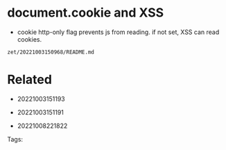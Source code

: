 # document.cookie and XSS
- cookie http-only flag prevents js from reading. if not set, XSS can read cookies.

` zet/20221003150968/README.md `

# Related

- 20221003151193

- 20221003151191

- 20221008221822


Tags:

    
